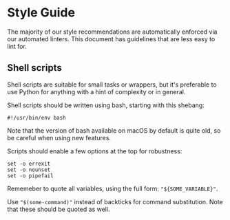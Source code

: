 # Style Guide

The majority of our style recommendations are automatically enforced via our
automated linters. This document has guidelines that are less easy to lint for.

## Shell scripts

Shell scripts are suitable for small tasks or wrappers, but it's preferable to use Python for
anything with a hint of complexity or in general.

Shell scripts should be written using bash, starting with this shebang:
```
#!/usr/bin/env bash
```

Note that the version of bash available on macOS by default is quite old, so be
careful when using new features.

Scripts should enable a few options at the top for robustness:
```
set -o errexit
set -o nounset
set -o pipefail
```

Rememeber to quote all variables, using the full form: `"${SOME_VARIABLE}"`.

Use `"$(some-command)"` instead of backticks for command substitution. Note
that these should be quoted as well.
